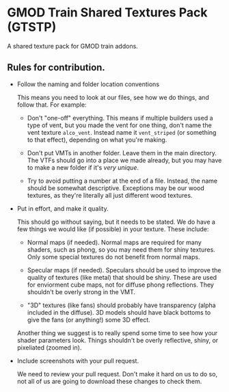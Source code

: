 # GMOD Train Shared Textures Pack (GTSTP)
A shared texture pack for GMOD train addons.

## Rules for contribution.

* Follow the naming and folder location conventions

  This means you need to look at our files, see how we do things, and follow that. For example:
  
  * Don't "one-off" everything. This means if multiple builders used a type of vent, but you made the vent for one thing, don't name the vent texture `alco_vent`. Instead name it `vent_striped` (or something to that effect), depending on what you're making.
  
  * Don't put VMTs in another folder. Leave them in the main directory. The VTFs should go into a place we made already, but you may have to make a new folder if it's _very unique_.
  
  * Try to avoid putting a number at the end of a file. Instead, the name should be somewhat descriptive. Exceptions may be our wood textures, as they're literally all just different wood textures.
  
* Put in effort, and make it quality.

  This should go without saying, but it needs to be stated. We do have a few things we would like (if possible) in your texture. These include:
  
  * Normal maps (if needed). Normal maps are required for many shaders, such as phong, so you may need them for shiny textures. Only some special textures do not benefit from normal maps.
  
  * Specular maps (if needed). Speculars should be used to improve the quality of textures (like metal) that should be shiny. These are used for enviorment cube maps, not for diffuse phong reflections. They shouldn't be overly strong in the VMT.
  
  * "3D" textures (like fans) should probably have transparency (alpha included in the diffuse). 3D models should have black bottoms to give the fans (or anything!) some 3D effect.
  
  Another thing we suggest is to really spend some time to see how your shader parameters look. Things shouldn't be overly reflective, shiny, or pixeliated (zoomed in).
  
* Include screenshots with your pull request.

  We need to review your pull request. Don't make it hard on us to do so, not all of us are going to download these changes to check them.
